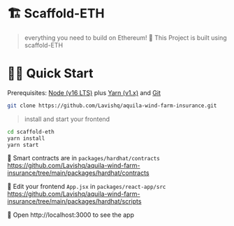 # 🏗 Scaffold-ETH

> everything you need to build on Ethereum! 🚀
> This Project is built using scaffold-ETH

# 🏄‍♂️ Quick Start

Prerequisites: [Node (v16 LTS)](https://nodejs.org/en/download/) plus [Yarn (v1.x)](https://classic.yarnpkg.com/en/docs/install/) and [Git](https://git-scm.com/downloads)


```bash
git clone https://github.com/Lavishq/aquila-wind-farm-insurance.git
```

> install and start your frontend

```bash
cd scaffold-eth
yarn install
yarn start
```


🔏 Smart contracts are in `packages/hardhat/contracts` 
https://github.com/Lavishq/aquila-wind-farm-insurance/tree/main/packages/hardhat/contracts

📝 Edit your frontend `App.jsx` in `packages/react-app/src`
https://github.com/Lavishq/aquila-wind-farm-insurance/tree/main/packages/hardhat/scripts

📱 Open http://localhost:3000 to see the app
